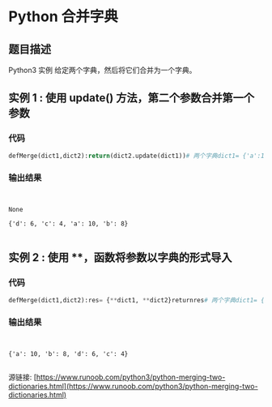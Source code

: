 # Python 合并字典

## 题目描述
Python3 实例
给定两个字典，然后将它们合并为一个字典。

## 实例 1 : 使用 update() 方法，第二个参数合并第一个参数
### 代码
```python
defMerge(dict1,dict2):return(dict2.update(dict1))# 两个字典dict1= {'a':10,'b':8}dict2= {'d':6,'c':4}# 返回  Noneprint(Merge(dict1,dict2))# dict2 合并了 dict1print(dict2)
```
### 输出结果
```

None
{'d': 6, 'c': 4, 'a': 10, 'b': 8}

```
## 实例 2 : 使用  **，函数将参数以字典的形式导入
### 代码
```python
defMerge(dict1,dict2):res= {**dict1, **dict2}returnres# 两个字典dict1= {'a':10,'b':8}dict2= {'d':6,'c':4}dict3=Merge(dict1,dict2)print(dict3)
```
### 输出结果
```

{'a': 10, 'b': 8, 'd': 6, 'c': 4}

```
源链接: [https://www.runoob.com/python3/python-merging-two-dictionaries.html](https://www.runoob.com/python3/python-merging-two-dictionaries.html)